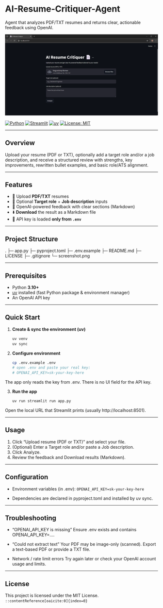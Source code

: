 # AI-Resume-Critiquer-Agent
Agent that analyzes PDF/TXT resumes and returns clear, actionable feedback using OpenAI.

![screenshot](screenshot.png)

[![Python](https://img.shields.io/badge/Python-3.10%2B-blue.svg)](https://www.python.org/)
[![Streamlit](https://img.shields.io/badge/Streamlit-UI-red.svg)](https://streamlit.io/)
[![uv](https://img.shields.io/badge/uv-package_manager-4B8.svg)](https://docs.astral.sh/uv/)
[![License: MIT](https://img.shields.io/badge/License-MIT-green.svg)](LICENSE)

---

## Overview

Upload your resume (PDF or TXT), optionally add a target role and/or a job description, and receive a structured review with strengths, key improvements, rewritten bullet examples, and basic role/ATS alignment.

---

## Features

- 📄 Upload **PDF/TXT** resumes  
- 🎯 Optional **Target role** + **Job description** inputs  
- 🧠 OpenAI-powered feedback with clear sections (Markdown)  
- ⬇️ **Download** the result as a Markdown file  
- 🔐 API key is loaded **only from `.env`**

---

## Project Structure

.
├─ app.py
├─ pyproject.toml
├─ .env.example
├─ README.md
├─ LICENSE
├─ .gitignore
└─ screenshot.png

---

## Prerequisites

- Python **3.10+**
- [uv](https://docs.astral.sh/uv/) installed (fast Python package & environment manager)
- An OpenAI API key

---

## Quick Start

1. **Create & sync the environment (uv)**
   ```bash
   uv venv
   uv sync
   
2. **Configure environment**
   ```bash
   cp .env.example .env
   # open .env and paste your real key:
   # OPENAI_API_KEY=sk-your-key-here

The app only reads the key from .env. There is no UI field for the API key.

3. **Run the app**
   ```bash
   uv run streamlit run app.py
   
Open the local URL that Streamlit prints (usually http://localhost:8501).

---

## Usage

1. Click “Upload resume (PDF or TXT)” and select your file.
2. (Optional) Enter a Target role and/or paste a Job description.
3. Click Analyze.
4. Review the feedback and Download results (Markdown).

---

## Configuration

- Environment variables (in .env):
`OPENAI_API_KEY=sk-your-key-here`

- Dependencies are declared in pyproject.toml and installed by uv sync.

---

## Troubleshooting

- “OPENAI_API_KEY is missing”
Ensure .env exists and contains OPENAI_API_KEY=....

- “Could not extract text”
Your PDF may be image-only (scanned). Export a text-based PDF or provide a TXT file.

- Network / rate limit errors
Try again later or check your OpenAI account usage and limits.

---

## License

This project is licensed under the MIT License.
`::contentReference[oaicite:0]{index=0}`
